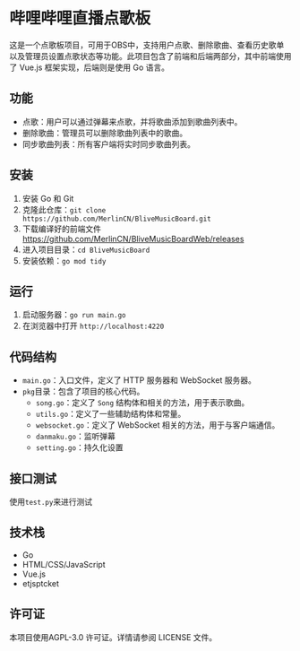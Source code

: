 # 哔哩哔哩直播点歌板

这是一个点歌板项目，可用于OBS中，支持用户点歌、删除歌曲、查看历史歌单以及管理员设置点歌状态等功能。此项目包含了前端和后端两部分，其中前端使用了 Vue.js 框架实现，后端则是使用 Go 语言。

## 功能

- 点歌：用户可以通过弹幕来点歌，并将歌曲添加到歌曲列表中。
- 删除歌曲：管理员可以删除歌曲列表中的歌曲。
- 同步歌曲列表：所有客户端将实时同步歌曲列表。

## 安装

1. 安装 Go 和 Git
2. 克隆此仓库：`git clone https://github.com/MerlinCN/BliveMusicBoard.git`
3. 下载编译好的前端文件 https://github.com/MerlinCN/BliveMusicBoardWeb/releases
4. 进入项目目录：`cd BliveMusicBoard`
5. 安装依赖：`go mod tidy`

## 运行

1. 启动服务器：`go run main.go`
2. 在浏览器中打开 `http://localhost:4220`

## 代码结构

- `main.go`：入口文件，定义了 HTTP 服务器和 WebSocket 服务器。
- `pkg`目录：包含了项目的核心代码。
  - `song.go`：定义了 `Song` 结构体和相关的方法，用于表示歌曲。
  - `utils.go`：定义了一些辅助结构体和常量。
  - `websocket.go`：定义了 WebSocket 相关的方法，用于与客户端通信。
  - `danmaku.go`：监听弹幕
  - `setting.go`：持久化设置

## 接口测试

使用`test.py`来进行测试


## 技术栈

- Go
- HTML/CSS/JavaScript
- Vue.js
- etjsptcket

## 许可证

本项目使用AGPL-3.0 许可证。详情请参阅 LICENSE 文件。
